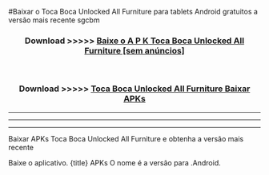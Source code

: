 #Baixar o Toca Boca Unlocked All Furniture   para tablets Android gratuitos a versão mais recente sgcbm


<div align="center">
<h3>Download >>>>> <a href="https://pt-web.web.app/?pt= Toca Boca Unlocked All Furniture ">Baixe o A P K Toca Boca Unlocked All Furniture  [sem anúncios]</a></h3><br>

<h3>Download >>>>> <a href="https://pt-web.web.app/?pt= Toca Boca Unlocked All Furniture ">Toca Boca Unlocked All Furniture  Baixar APKs</a></h3>
</div>

----------------------------------------------------------

----------------------------------------------------------

----------------------------------------------------------

Baixar APKs Toca Boca Unlocked All Furniture  e obtenha a versão mais recente

Baixe o aplicativo. {title} APKs O nome é a versão para .Android.


